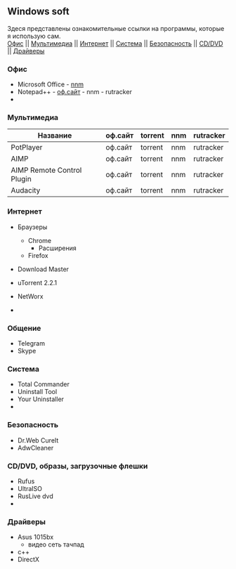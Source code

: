 ## Windows soft
Здеся представлены ознакомительные ссылки на программы, которые я использую сам.  
[Офис](#офис) ||
[Мультимедиа](#мультимедиа) ||
[Интернет](#интернет) ||
[Система](#система) ||
[Безопасность](#безопасность) ||
[CD/DVD](#cddvd-образы-загрузочные-флешки) ||
[Драйверы](#драйверы)
### Офис
* Microsoft Office - [nnm](#nnm)
* Notepad++ - [оф.сайт](#npp) - nnm - rutracker
* 

### Мультимедиа

Название | оф.сайт | torrent | nnm | rutracker
---------|---------|---------|-----|-----------
PotPlayer | оф.сайт | torrent | nnm | rutracker
AIMP | оф.сайт | torrent | nnm | rutracker
AIMP Remote Control Plugin | оф.сайт | torrent | nnm | rutracker
Audacity | оф.сайт | torrent | nnm | rutracker

### Интернет
* Браузеры
  * Chrome
    * Расширения
  * Firefox
  
* Download Master
* uTorrent 2.2.1
* NetWorx
* 

### Общение
* Telegram
* Skype

### Система
* Total Commander
* Uninstall Tool
* Your Uninstaller
* 

### Безопасность
* Dr.Web CureIt
* AdwCleaner

### CD/DVD, образы, загрузочные флешки
* Rufus
* UltraISO
* RusLive dvd
* 

### Драйверы
* Asus 1015bx
  * видео
  сеть
  тачпад
* с++
* DirectX
